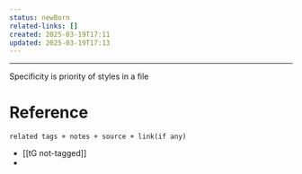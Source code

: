 ```yaml
---
status: newBorn
related-links: []
created: 2025-03-19T17:11
updated: 2025-03-19T17:13
---
```

---
Specificity is priority of styles in a file



# Reference
`related tags + notes + source + link(if any)`
 
- [[tG not-tagged]]
- 